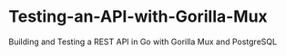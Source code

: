 # Testing-an-API-with-Gorilla-Mux
Building and Testing a REST API in Go with Gorilla Mux and PostgreSQL
